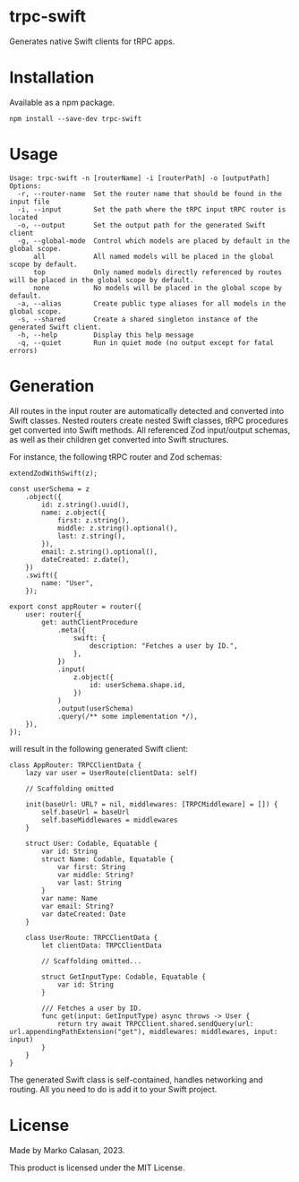 # trpc-swift

Generates native Swift clients for tRPC apps.

# Installation

Available as a npm package.

```
npm install --save-dev trpc-swift
```

# Usage

```
Usage: trpc-swift -n [routerName] -i [routerPath] -o [outputPath]
Options:
  -r, --router-name  Set the router name that should be found in the input file
  -i, --input        Set the path where the tRPC input tRPC router is located
  -o, --output       Set the output path for the generated Swift client
  -g, --global-mode  Control which models are placed by default in the global scope.
      all            All named models will be placed in the global scope by default.
      top            Only named models directly referenced by routes will be placed in the global scope by default.
      none           No models will be placed in the global scope by default.
  -a, --alias        Create public type aliases for all models in the global scope.
  -s, --shared       Create a shared singleton instance of the generated Swift client.
  -h, --help         Display this help message
  -q, --quiet        Run in quiet mode (no output except for fatal errors)
```

# Generation

All routes in the input router are automatically detected and converted into Swift classes. Nested routers create nested Swift classes, tRPC procedures get converted into Swift methods. All referenced Zod input/output schemas, as well as their children get converted into Swift structures.

For instance, the following tRPC router and Zod schemas:

```
extendZodWithSwift(z);

const userSchema = z
    .object({
        id: z.string().uuid(),
        name: z.object({
            first: z.string(),
            middle: z.string().optional(),
            last: z.string(),
        }),
        email: z.string().optional(),
        dateCreated: z.date(),
    })
    .swift({
        name: "User",
    });

export const appRouter = router({
    user: router({
        get: authClientProcedure
            .meta({
                swift: {
                    description: "Fetches a user by ID.",
                },
            })
            .input(
                z.object({
                    id: userSchema.shape.id,
                })
            )
            .output(userSchema)
            .query(/** some implementation */),
    }),
});
```

will result in the following generated Swift client:

```
class AppRouter: TRPCClientData {
    lazy var user = UserRoute(clientData: self)

    // Scaffolding omitted

    init(baseUrl: URL? = nil, middlewares: [TRPCMiddleware] = []) {
        self.baseUrl = baseUrl
        self.baseMiddlewares = middlewares
    }

    struct User: Codable, Equatable {
        var id: String
        struct Name: Codable, Equatable {
            var first: String
            var middle: String?
            var last: String
        }
        var name: Name
        var email: String?
        var dateCreated: Date
    }

    class UserRoute: TRPCClientData {
        let clientData: TRPCClientData

        // Scaffolding omitted...

        struct GetInputType: Codable, Equatable {
            var id: String
        }

        /// Fetches a user by ID.
        func get(input: GetInputType) async throws -> User {
            return try await TRPCClient.shared.sendQuery(url: url.appendingPathExtension("get"), middlewares: middlewares, input: input)
        }
    }
}
```

The generated Swift class is self-contained, handles networking and routing. All you need to do is add it to your Swift project.

# License

Made by Marko Calasan, 2023.

This product is licensed under the MIT License.
